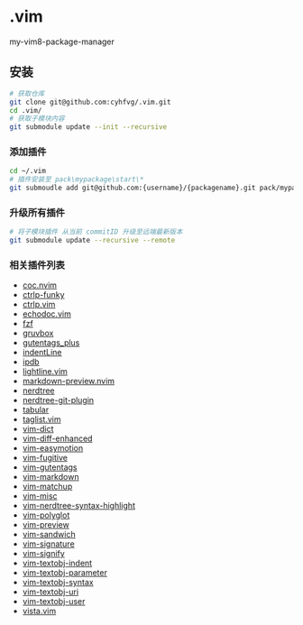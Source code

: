 # .vim

my-vim8-package-manager

## 安装

```bash
# 获取仓库
git clone git@github.com:cyhfvg/.vim.git
cd .vim/
# 获取子模块内容
git submodule update --init --recursive
```

### 添加插件

```bash
cd ~/.vim
# 插件安装至 pack\mypackage\start\*
git submoudle add git@github.com:{username}/{packagename}.git pack/mypackage/start/{packagename}
```

### 升级所有插件

```bash
# 将子模块插件 从当前 commitID 升级至远端最新版本
git submodule update --recursive --remote
```

### 相关插件列表

- [coc.nvim](https://github.com/neoclide/coc.nvim)
- [ctrlp-funky](https://github.com/tacahiroy/ctrlp-funky)
- [ctrlp.vim](https://github.com/ctrlpvim/ctrlp.vim)
- [echodoc.vim](https://github.com/Shougo/echodoc.vim)
- [fzf](https://github.com/junegunn/fzf)
- [gruvbox](https://github.com/morhetz/gruvbox)
- [gutentags_plus](https://github.com/skywind3000/gutentags_plus)
- [indentLine](https://github.com/Yggdroot/indentLine)
- [ipdb](https://github.com/gotcha/ipdb)
- [lightline.vim](https://github.com/itchyny/lightline.vim)
- [markdown-preview.nvim](https://github.com/iamcco/markdown-preview.nvim)
- [nerdtree](https://github.com/scrooloose/nerdtree)
- [nerdtree-git-plugin](https://github.com/Xuyuanp/nerdtree-git)
- [tabular](https://github.com/godlygeek/tabular)
- [taglist.vim](https://github.com/vim-scripts/taglist.vim)
- [vim-dict](https://github.com/asins/vim-dict)
- [vim-diff-enhanced](https://github.com/chrisbra/vim-diff-enhanced)
- [vim-easymotion](https://github.com/easymotion/vim-easymotion)
- [vim-fugitive](https://github.com/tpope/vim-fugit)
- [vim-gutentags](https://github.com/ludovicchabant/vim-gutentags)
- [vim-markdown](https://github.com/plasticboy/vim-markdown)
- [vim-matchup](https://github.com/andymass/vim-matchup)
- [vim-misc](https://github.com/xolox/vim-misc)
- [vim-nerdtree-syntax-highlight](https://github.com/tiagofumo/vim-nerdtree-syntax-highlight)
- [vim-polyglot](https://github.com/sheerun/vim-polyglot)
- [vim-preview](https://github.com/skywind3000/vim-preview)
- [vim-sandwich](https://github.com/machakann/vim-sandwich)
- [vim-signature](https://github.com/kshenoy/vim-signature)
- [vim-signify](https://github.com/mhinz/vim-signify)
- [vim-textobj-indent](https://github.com/kana/vim-textobj-indent)
- [vim-textobj-parameter](https://github.com/sgur/vim-textobj-parameter)
- [vim-textobj-syntax](https://github.com/kana/vim-textobj-syntax)
- [vim-textobj-uri](https://github.com/jceb/vim-textobj-uri)
- [vim-textobj-user](https://github.com/kana/vim-textobj-user)
- [vista.vim](https://github.com/liuchengxu/vista.vim)
